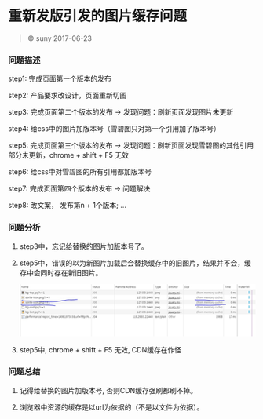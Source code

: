 # 重新发版引发的图片缓存问题

> &copy; suny 2017-06-23

### 问题描述

step1: 完成页面第一个版本的发布

step2: 产品要求改设计，页面重新切图

step3: 完成页面第二个版本的发布 -> 发现问题：刷新页面发现图片未更新

step4: 给css中的图片加版本号（雪碧图只对第一个引用加了版本号）

step5: 完成页面第三个版本的发布 -> 发现问题：刷新页面发现雪碧图的其他引用部分未更新，chrome + shift + F5 无效

step6: 给css中对雪碧图的所有引用都加版本号

step7: 完成页面第四个版本的发布 -> 问题解决

step8: 改文案， 发布第n + 1个版本; ...


### 问题分析

1. step3中，忘记给替换的图片加版本号了。

2. step5中，错误的以为新图片加载后会替换缓存中的旧图片，结果并不会，缓存中会同时存在新旧图片。

    ![chrome network](image/cache.jpg)

3. step5中, chrome + shift + F5 无效, CDN缓存在作怪


### 问题总结

1. 记得给替换的图片加版本号, 否则CDN缓存强刷都刷不掉。

2. 浏览器中资源的缓存是以url为依据的（不是以文件为依据）。




